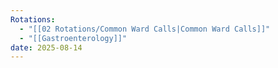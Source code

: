 ```yaml
---
Rotations:
  - "[[02 Rotations/Common Ward Calls|Common Ward Calls]]"
  - "[[Gastroenterology]]"
date: 2025-08-14
---
```

